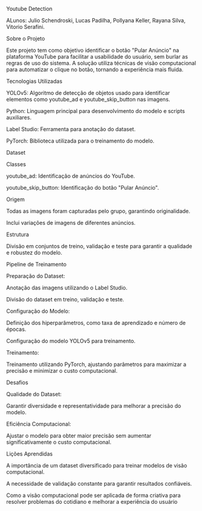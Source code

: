 Youtube Detection

ALunos: Julio Schendroski, Lucas Padilha, Pollyana Keller, Rayana Silva, Vitorio Serafini.

Sobre o Projeto

Este projeto tem como objetivo identificar o botão "Pular Anúncio" na plataforma YouTube para facilitar a usabilidade do usuário, sem burlar as regras de uso do sistema. A solução utiliza técnicas de visão computacional para automatizar o clique no botão, tornando a experiência mais fluida.

Tecnologias Utilizadas

YOLOv5: Algoritmo de detecção de objetos usado para identificar elementos como youtube_ad e youtube_skip_button nas imagens.

Python: Linguagem principal para desenvolvimento do modelo e scripts auxiliares.

Label Studio: Ferramenta para anotação do dataset.

PyTorch: Biblioteca utilizada para o treinamento do modelo.

Dataset

Classes

youtube_ad: Identificação de anúncios do YouTube.

youtube_skip_button: Identificação do botão "Pular Anúncio".

Origem

Todas as imagens foram capturadas pelo grupo, garantindo originalidade.

Inclui variações de imagens de diferentes anúncios.

Estrutura

Divisão em conjuntos de treino, validação e teste para garantir a qualidade e robustez do modelo.

Pipeline de Treinamento

Preparação do Dataset:

Anotação das imagens utilizando o Label Studio.

Divisão do dataset em treino, validação e teste.

Configuração do Modelo:

Definição dos hiperparâmetros, como taxa de aprendizado e número de épocas.

Configuração do modelo YOLOv5 para treinamento.

Treinamento:

Treinamento utilizando PyTorch, ajustando parâmetros para maximizar a precisão e minimizar o custo computacional.

Desafios

Qualidade do Dataset:

Garantir diversidade e representatividade para melhorar a precisão do modelo.

Eficiência Computacional:

Ajustar o modelo para obter maior precisão sem aumentar significativamente o custo computacional.

Lições Aprendidas

A importância de um dataset diversificado para treinar modelos de visão computacional.

A necessidade de validação constante para garantir resultados confiáveis.

Como a visão computacional pode ser aplicada de forma criativa para resolver problemas do cotidiano e melhorar a experiência do usuário
